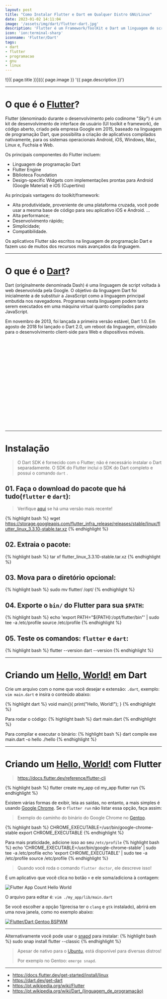 ```yaml
---
layout: post
title: "Como Instalar Flutter e Dart em Qualquer Distro GNU/Linux"
date: 2023-01-02 14:11:04
image: '/assets/img/dart/flutter-dart.jpg'
description: 'Flutter é um Framework/ToolKit e Dart um linguagem de script, ambos do Google.'
icon: 'ion:terminal-sharp'
iconname: 'Flutter/Dart'
tags:
- dart
- flutter
- programacao
- gnu
- linux
---
```


![{{ page.title }}]({{ page.image }} '{{ page.description }}')

---

# O que é o [Flutter](https://flutter.dev/)?
Flutter (denominado durante o desenvolvimento pelo codinome "*Sky*") é um kit de desenvolvimento de interface de usuário (UI toolkit e framework), de código aberto, criado pela empresa Google em 2015, baseado na linguagem de programação Dart, que possibilita a criação de aplicativos compilados nativamente, para os sistemas operacionais Android, iOS, Windows, Mac, Linux e, Fuchsia e Web.

Os principais componentes do Flutter incluem:
+ Linguagem de programação Dart
+ Flutter Engine
+ Biblioteca Foundation
+ Design-specific Widgets com implementações prontas para Android (Google Material) e iOS (Cupertino)

As principais vantagens do toolkit/framework:
+ Alta produtividade, proveniente de uma plataforma cruzada, você pode usar a mesma base de código para seu aplicativo iOS e Android. ...
+ Alta performance;
+ Desenvolvimento rápido;
+ Simplicidade;
+ Compatibilidade.

Os aplicativos Flutter são escritos na linguagem de programação Dart e fazem uso de muitos dos recursos mais avançados da linguagem.

---

# O que é o [Dart](https://dart.dev/)?

Dart (originalmente denominada Dash) é uma linguagem de script voltada à web desenvolvida pela Google. O objetivo da linguagem Dart foi inicialmente a de substituir a JavaScript como a linguagem principal embutida nos navegadores. Programas nesta linguagem podem tanto serem executados em uma máquina virtual quanto compilados para JavaScript.

Em novembro de 2013, foi lançada a primeira versão estável, Dart 1.0. Em agosto de 2018 foi lançado o Dart 2.0, um reboot da linguagem, otimizado para o desenvolvimento client-side para Web e dispositivos móveis.


<!-- SQUARE - GAMES ROOT -->
<script async src="//pagead2.googlesyndication.com/pagead/js/adsbygoogle.js"></script>
<ins class="adsbygoogle"
style="display:inline-block;width:336px;height:280px"
data-ad-client="ca-pub-2838251107855362"
data-ad-slot="5351066970"></ins>
<script>
(adsbygoogle = window.adsbygoogle || []).push({});
</script>

---

# Instalação
> O Dart SDK é fornecido com o Flutter; não é necessário instalar o Dart separadamente. O SDK do Flutter inclui o SDK do Dart completo e possui o comando `dart` .

## 01. Faça o download do pacote que há tudo(`flutter` e `dart`):
> Verifique [aqui](https://docs.flutter.dev/get-started/install/linux) se há uma versão mais recente!

{% highlight bash %}
wget https://storage.googleapis.com/flutter_infra_release/releases/stable/linux/flutter_linux_3.3.10-stable.tar.xz
{% endhighlight %}

## 02. Extraia o pacote:
{% highlight bash %}
tar xf flutter_linux_3.3.10-stable.tar.xz
{% endhighlight %}

## 03. Mova para o diretório opcional:
{% highlight bash %}
sudo mv flutter/ /opt/
{% endhighlight %}

## 04. Exporte o `bin/` do Flutter para sua `$PATH`:
{% highlight bash %}
echo 'export PATH="${PATH}:/opt/flutter/bin"' | sudo tee -a /etc/profile
source /etc/profile
{% endhighlight %}

## 05. Teste os comandos: `flutter` e `dart`:
{% highlight bash %}
flutter --version
dart --version
{% endhighlight %}

---

# Criando um [Hello, World!](https://terminalroot.com.br/tags#programacao) em Dart
Crie um arquivo com o nome que você desejar e extensão: `.dart`, exemplo: `vim main.dart` e insira o conteúdo abaixo:

{% highlight dart %}
void main(){
  print("Hello, World!");
}
{% endhighlight %}

Para rodar o código:
{% highlight bash %}
dart main.dart
{% endhighlight %}

Para compilar e executar o binário:
{% highlight bash %}
dart compile exe main.dart -o hello
./hello
{% endhighlight %}


<!-- RECTANGLE LARGE -->
<script async src="https://pagead2.googlesyndication.com/pagead/js/adsbygoogle.js"></script>
<!-- Informat -->
<ins class="adsbygoogle"
style="display:block"
data-ad-client="ca-pub-2838251107855362"
data-ad-slot="2327980059"
data-ad-format="auto"
data-full-width-responsive="true"></ins>
<script>
(adsbygoogle = window.adsbygoogle || []).push({});
</script>

---

# Criando um [Hello, World!](https://terminalroot.com.br/2019/10/linguagem-de-programacao.html) com Flutter
> <https://docs.flutter.dev/reference/flutter-cli>

{% highlight bash %}
flutter create my_app
cd my_app
flutter run
{% endhighlight %}

Existem várias formas de exibir, leia as saídas, no entanto, a mais simples é usando [Google Chrome](https://terminalroot.com.br/tags#chrome). Se o `flutter run` não listar essa opção, faça assim:
> Exemplo do caminho do binário do Google Chrome no [Gentoo](https://terminalroot.com.br/tags#gentoo).

{% highlight bash %}
CHROME_EXECUTABLE=/usr/bin/google-chrome-stable
export CHROME_EXECUTABLE
{% endhighlight %}

Para mais praticidade, adicione isso ao seu `/etc/profile`
{% highlight bash %}
echo 'CHROME_EXECUTABLE=/usr/bin/google-chrome-stable' | sudo tee -a /etc/profile
echo 'export CHROME_EXECUTABLE' | sudo tee -a /etc/profile
source /etc/profile
{% endhighlight %}
> Quando você roda o comando `flutter doctor`, ele descreve isso!

É um aplicativo que você clica no botão `+` e ele soma/adiciona à contagem:

![Flutter App Count Hello World](/assets/img/dart/fluuter-app.png) 


O arquivo para editar é: `vim ./my_app/lib/main.dart`

Se você escolher a opção 1(precisa ter o `clang` e `gtk` instalado), abrirá em uma nova janela, como no exemplo abaixo:

[![Flutter/Dart Gentoo BSPWM](/assets/img/dart/flutter-dart-gentoo-bspwm.png)](/assets/img/dart/flutter-dart-gentoo-bspwm.png)

---

Alternativamente você pode usar o [snapd](http://snapcraft.io/) para instalar:
{% highlight bash %}
sudo snap install flutter --classic
{% endhighlight %}
> Apesar de nativo para o [Ubuntu](https://terminalroot.com.br/tags#ubuntu), está disponível para diversas distros! 
> 
> Por exemplo no Gentoo: `emerge snapd`.

---


<!-- RECTANGLE 2 - OnParagragraph -->
<script async src="//pagead2.googlesyndication.com/pagead/js/adsbygoogle.js"></script>
<ins class="adsbygoogle"
style="display:block; text-align:center;"
data-ad-layout="in-article"
data-ad-format="fluid"
data-ad-client="ca-pub-2838251107855362"
data-ad-slot="8549252987"></ins>
<script>
(adsbygoogle = window.adsbygoogle || []).push({});
</script>

+ <https://docs.flutter.dev/get-started/install/linux>
+ <https://dart.dev/get-dart>
+ <https://pt.wikipedia.org/wiki/Flutter>
+ <https://pt.wikipedia.org/wiki/Dart_(linguagem_de_programação)>

